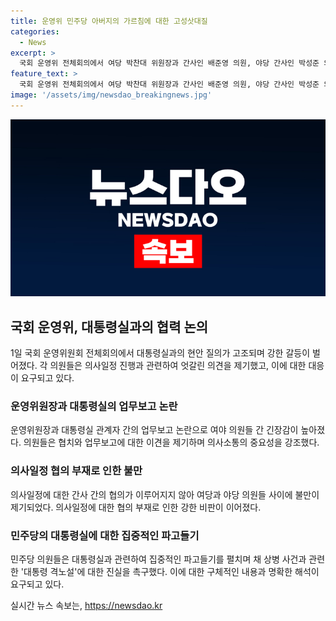 ```yaml
---
title: 운영위 민주당 아버지의 가르침에 대한 고성삿대질
categories:
  - News
excerpt: >
  국회 운영위 전체회의에서 여당 박찬대 위원장과 간사인 배준영 의원, 야당 간사인 박성준 의원이 의사일정과 관련한 강한 충돌을 보였다. 대통령실 참모들의 첫 국회 출석에 야당이 자료 미제출을 지적하자 박 위원장은 업무보고 다시 받아야 한다고 했고, 국민의힘은 간사 간의 협의 부재를 비판했다. 민주당은 채 상병 사건과 관련한 대통령 격노설을 파헤치는 등 강한 공방이 벌어졌다. 발언 중 손가락짓과 고성이 오가는 등 공방이 치열했다. (출처: 뉴스1)
feature_text: >
  국회 운영위 전체회의에서 여당 박찬대 위원장과 간사인 배준영 의원, 야당 간사인 박성준 의원이 의사일정과 관련한 강한 충돌을 보였다. 대통령실 참모들의 첫 국회 출석에 야당이 자료 미제출을 지적하자 박 위원장은 업무보고 다시 받아야 한다고 했고, 국민의힘은 간사 간의 협의 부재를 비판했다. 민주당은 채 상병 사건과 관련한 대통령 격노설을 파헤치는 등 강한 공방이 벌어졌다. 발언 중 손가락짓과 고성이 오가는 등 공방이 치열했다. (출처: 뉴스1)
image: '/assets/img/newsdao_breakingnews.jpg'
---
```


<p><img src="/assets/img/newsdao_breakingnews.jpg" alt="bookingtag 속보" /></p>

<h2 data-ke-size="size26">국회 운영위, 대통령실과의 협력 논의</h2>

<p data-ke-size="size16">1일 국회 운영위원회 전체회의에서 대통령실과의 현안 질의가 고조되며 강한 갈등이 벌어졌다. 각 의원들은 의사일정 진행과 관련하여 엇갈린 의견을 제기했고, 이에 대한 대응이 요구되고 있다.</p>

<h3>운영위원장과 대통령실의 업무보고 논란</h3>

<p data-ke-size="size16">운영위원장과 대통령실 관계자 간의 업무보고 논란으로 여야 의원들 간 긴장감이 높아졌다. 의원들은 협치와 업무보고에 대한 이견을 제기하며 의사소통의 중요성을 강조했다.</p>

<h3>의사일정 협의 부재로 인한 불만</h3>

<p data-ke-size="size16">의사일정에 대한 간사 간의 협의가 이루어지지 않아 여당과 야당 의원들 사이에 불만이 제기되었다. 의사일정에 대한 협의 부재로 인한 강한 비판이 이어졌다.</p>

<h3>민주당의 대통령실에 대한 집중적인 파고들기</h3>

<p data-ke-size="size16">민주당 의원들은 대통령실과 관련하여 집중적인 파고들기를 펼치며 채 상병 사건과 관련한 '대통령 격노설'에 대한 진실을 촉구했다. 이에 대한 구체적인 내용과 명확한 해석이 요구되고 있다.</p>
실시간 뉴스 속보는, <a href="https://newsdao.kr" rel="dofollow">https://newsdao.kr</a>


